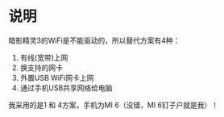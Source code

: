 # 说明

暗影精灵3的WiFi是不能驱动的，所以替代方案有4种：

1. 有线(宽带)上网
2. 换支持的网卡
3. 外置USB WiFi网卡上网
4. 通过手机USB共享网络给电脑

我采用的是1 和 4方案，手机为MI 6（没错，MI 6钉子户就是我）！